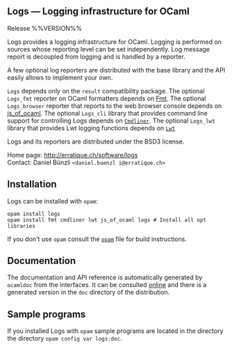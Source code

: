 Logs — Logging infrastructure for OCaml
-------------------------------------------------------------------------------
Release %%VERSION%%

Logs provides a logging infrastructure for OCaml. Logging is performed
on sources whose reporting level can be set independently. Log message
report is decoupled from logging and is handled by a reporter.

A few optional log reporters are distributed with the base library and
the API easily allows to implement your own.

`Logs` depends only on the `result` compatibility package. The
optional `Logs_fmt` reporter on OCaml formatters depends on [Fmt][1].
The optional `Logs_browser` reporter that reports to the web browser
console depends on [js_of_ocaml][2]. The optional `Logs_cli` library
that provides command line support for controlling Logs depends on
[`Cmdliner`][3]. The optional `Logs_lwt` library that provides Lwt logging
functions depends on [`Lwt`][4]

Logs and its reporters are distributed under the BSD3 license.

[1]: http://ocsigen.org/js_of_ocaml/
[2]: http://erratique.ch/software/fmt
[3]: http://erratique.ch/software/cmdliner
[4]: http://ocsigen.org/lwt/

Home page: http://erratique.ch/software/logs  
Contact: Daniel Bünzli `<daniel.buenzl i@erratique.ch>`

## Installation

Logs can be installed with `opam`:

    opam install logs
    opam install fmt cmdliner lwt js_of_ocaml logs # Install all opt libraries

If you don't use `opam` consult the [`opam`](opam) file for build
instructions.

## Documentation

The documentation and API reference is automatically generated by
`ocamldoc` from the interfaces. It can be consulted [online][5]
and there is a generated version in the `doc` directory of the
distribution.

[5]: http://erratique.ch/software/logs/doc/

## Sample programs

If you installed Logs with `opam` sample programs are located in the directory
the directory `opam config var logs:doc`.


